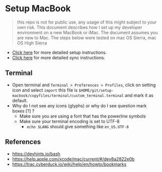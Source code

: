 # Setup MacBook

> this repo is not for public use, any usage of this might subject to your own risk. This document describes how I set up my developer environment on a new MacBook or iMac. The document assumes you are new to Mac. The steps below were tested on mac OS Sierra, mac OS High Sierra

- [Click here](setup/readme.md)  for more detailed setup instructions.
- [Click here](sync/readme.md)  for more detailed sync instructions.

## Terminal

- Open terminal and `Terminal > Preferences > Profiles`, click on setting icon and select `import` this file is `$HOME/git/setup-macbook/copyfiles/terminal/custom_terminal.terminal` and mark it as default.
- Why do I not see any icons (glyphs) or why do I see question mark boxes [?] ?
  - Make sure you are using a font that has the powerline symbols
  - Make sure your terminal encoding is set to UTF-8
    - `echo $LANG` should give something like `en_US.UTF-8`

## References

- https://devhints.io/bash
- https://help.apple.com/xcode/mac/current/#/dev8a2822e0b
- https://trac.cyberduck.io/wiki/help/en/howto/bookmarks
